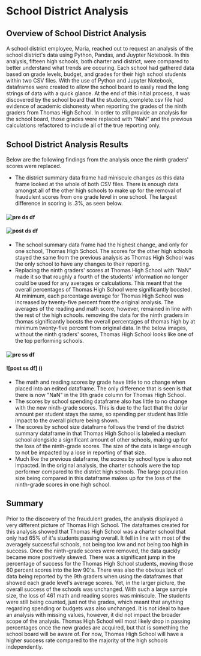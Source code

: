# School District Analysis
## Overview of School District Analysis
####
A school district employee, Maria, reached out to request an analysis of the school district's data using Python, Pandas, and Juypter Notebook. In this analysis, fifteen high schools, both charter and district, were compared to better understand what trends are occuring. Each school had gathered data based on grade levels, budget, and grades for their high school students within two CSV files. With the use of Python and Jupyter Notebook, dataframes were created to allow the school board to easily read the long strings of data with a quick glance. At the end of this initial process, it was discovered by the school board that the students_complete.csv file had evidence of academic dishonesty when reporting the grades of the ninth graders from Thomas High School. In order to still provide an analysis for the school board, those grades were replaced with "NaN" and the previous calculations refactored to include all of the true reporting only.
## School District Analysis Results
####
Below are the following findings from the analysis once the ninth graders' scores were replaced. 
* The district summary data frame had miniscule changes as this data frame looked at the whole of both CSV files. There is enough data amongst all of the other high schools to make up for the removal of fraudulent scores from one grade level in one school. The largest difference in scoring is .3%, as seen below. 
#### ![pre ds df]()
#### ![post ds df]()
####
* The school summary data frame had the highest change, and only for one school, Thomas High School. The scores for the other high schools stayed the same from the previous analysis as Thomas High School was the only school to have any changes to their reporting. 
* Replacing the ninth graders' scores at Thomas High School with "NaN" made it so that roughly a fourth of the students' information no longer could be used for any averages or calculations. This meant that the overall percentages of Thomas High School were significantly boosted. At minimum, each percentage average for Thomas High School was increased by twenty-five percent from the original analysis. The averages of the reading and math score, however, remained in line with the rest of the high schools. removing the data for the ninth graders in thomas significantly boosts the overall percentages of thomas high by at minimum twenty-five percent from original data. In the below images, without the ninth graders' scores, Thomas High School looks like one of the top performing schools. 
#### ![pre ss df]()
#### ![post ss df] ()
####
* The math and reading scores by grade have little to no change when placed into an edited dataframe. The only difference that is seen is that there is now "NaN" in the 9th grade column for Thomas High School.  
* The scores by school spending dataframe also has little to no change with the new ninth-grade scores. This is due to the fact that the dollar amount per student stays the same, so spending per student has little impact to the overall picture being shown. 
* The scores by school size dataframe follows the trend of the district summary dataframe in that Thomas High School is labeled a medium school alongside a significant amount of other schools, making up for the loss of the ninth-grade scores. The size of the data is large enough to not be impacted by a lose in reporting of that size. 
* Much like the previous dataframe, the scores by school type is also not impacted. In the original analysis, the charter schools were the top performer compared to the district high schools. The large population size being compared in this dataframe makes up for the loss of the ninth-grade scores in one high school. 
## Summary
####
Prior to the discovery of the fraudulent grades, the analysis displayed a very different picture of Thomas High School. The dataframes created for this analysis showed that Thomas High School was a charter school that only had 65% of it's students passing overall. It fell in line with most of the averagely successful schools, not being too low and not being too high in success. Once the ninth-grade scores were removed, the data quickly became more positively skewed. There was a significant jump in the percentage of success for the Thomas High School students, moving those 60 percent scores into the low 90's. There was also the obvious lack of data being reported by the 9th graders when using the dataframes that showed each grade level's average scores. Yet, in the larger picture, the overall success of the schools was unchanged. With such a large sample size, the loss of 461 math and reading scores was miniscule. The students were still being counted, just not the grades, which meant that anything regarding spending or budgets was also unchanged. It is not ideal to have an analysis with missing values, however, it did not impact the broader scope of the analysis. Thomas High School will most likely drop in passing percentages once the new grades are acquired, but that is something the school board will be aware of. For now, Thomas High School will have a higher success rate compared to the majority of the high schools independently.
